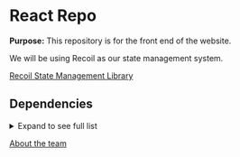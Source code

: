 # React Repo 

**Purpose:** This repository is for the front end of the website.

We will be using Recoil as our state management system.

<a href="https://recoiljs.org/" target="_blank">Recoil State Management Library</a>

## Dependencies
<details>
<summary>Expand to see full list</summary>

+ Coming soon!
+ When adding dependencies, please keep the list alphabetical and add the version number
+ Check the node-web-scraper repo for details, thank you!
+ add dependency
</details>

[About the team](https://github.com/JS-Jr-Dev-Job-Board/About/blob/main/README.md)
